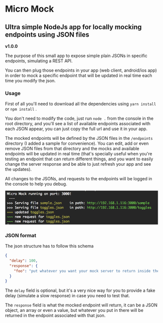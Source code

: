 # Micro Mock
## Ultra simple NodeJs app for locally mocking endpoints using JSON files
**v1.0.0**

The purpose of this small app to expose simple plain JSONs in specific endpoints, simulating a REST API.

You can then plug those endpoints in your app (web client, android/ios app) in order to mock a specific endpoint 
that will be updated in real time each time you modify the json.

### Usage
First of all you'll need to download all the dependencies using `yarn install` or `npm install` .

You don't need to modify the code, just run `node .` from the console in the root directory, and you'll see a list of 
available endpoints associated with each JSON appear, you can just copy the full url and use it in your app.

The mocked endpoints will be defined by the JSON files in the `/endpoints` directory (I added a sample for convenience).
You can edit, add or even remove JSON files from that directory and the mocks and available endpoints will be updated 
in real time (that's specially useful when you're testing an endpoint that can return different things, and you want 
to easily change the server response and be able to just refresh your app and see the updates).

All changes to the JSONs, and requests to the endpoints will be logged in the console to help you debug.

![sample console output](console_sample.png)

### JSON format

The json structure has to follow this schema

```json
{
  "delay": 100,
  "response": {
    "foo": "put whatever you want your mock server to return inside the 'respose' field"
  }
}
```

The `delay` field is optional, but it's a very nice way for you to provide a fake delay (simulate a slow response) 
in case you need to test that.  

The `response` field is what the mocked endpoint will return, it can be a JSON object, an array or even a value, but whatever you put in
there will be returned in the endpoint associated with that json.



